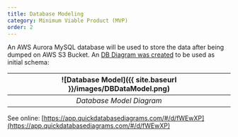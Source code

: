 ```yaml
---
title: Database Modeling
category: Minimum Viable Product (MVP)
order: 2
---
```


An AWS Aurora MySQL database will be used to store the data after being dumped on AWS S3 Bucket. An [DB Diagram was created](https://www.quickdatabasediagrams.com/) to be used as initial schema:

| ![Database Model]({{ site.baseurl }}/images/DBDataModel.png) |
| :--: |
| *Database Model Diagram* |

See online: [https://app.quickdatabasediagrams.com/#/d/fWEwXP](https://app.quickdatabasediagrams.com/#/d/fWEwXP)
